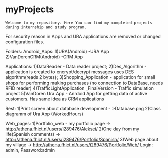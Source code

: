 myProjects
=======
	Welcome to my repository. Here You can find my completed projects during internship and study program.
For security reason in Apps and URA applications are removed or changed configuration files.

Folders:
Android_Apps:
1)URA(Android) -URA App
2)VanDorenCRM(Android) -CRM App

Applications:
1)DataReader - Data reader project;
2)Des_Algorithm - application is created to encrypt/decrypt messages uses DES algorithm(reads 2 bytes);
3)Shopping_Application - application for small shops for performing making purchases (no connection to DataBase, needs RFID reader)
4)TrafficLightApplication _FinalVersion - Traffic simulation project
5)VanDoren Ura App - Anrdoid App for getting data of active customers. Has same idea as CRM applications

Rest:
1)Print screen about database development - >Database.png
2)Class diagramm of Ura App (WorkedHours)
	
Web_pages:
1)Portfolio_web - my portfolio page -> http://athena.fhict.nl/users/i289476/Aleksei/
2)One day from my life(Spanish comments)  -> http://athena.fhict.nl/users/i289476/Portfolio/Spanish/
3)Web page about my village -> http://athena.fhict.nl/users/i289476/Portfolio/Web/
Login: admin, Password:admin



	
